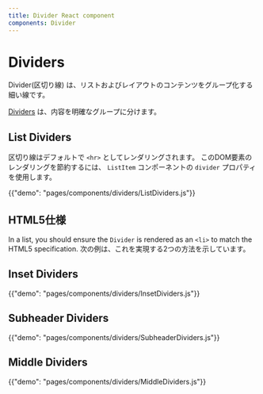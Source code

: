```yaml
---
title: Divider React component
components: Divider
---
```


# Dividers

<p class="description">Divider(区切り線) は、リストおよびレイアウトのコンテンツをグループ化する細い線です。</p>

[Dividers](https://material.io/design/components/dividers.html) は、内容を明確なグループに分けます。

## List Dividers

区切り線はデフォルトで `<hr>` としてレンダリングされます。 このDOM要素のレンダリングを節約するには、 `ListItem` コンポーネントの `divider` プロパティを使用します。

{{"demo": "pages/components/dividers/ListDividers.js"}}

## HTML5仕様

In a list, you should ensure the `Divider` is rendered as an `<li>` to match the HTML5 specification. 次の例は、これを実現する2つの方法を示しています。

## Inset Dividers

{{"demo": "pages/components/dividers/InsetDividers.js"}}

## Subheader Dividers

{{"demo": "pages/components/dividers/SubheaderDividers.js"}}

## Middle Dividers

{{"demo": "pages/components/dividers/MiddleDividers.js"}}